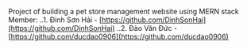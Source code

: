 Project of building a pet store management website using MERN stack
Member:
..1. Đinh Sơn Hải - [https://github.com/DinhSonHai](https://github.com/DinhSonHai)
..2. Đào Văn Đức - [https://github.com/ducdao0906](https://github.com/ducdao0906)
